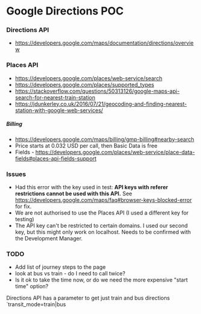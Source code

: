 # Google Directions POC


### Directions API

 - https://developers.google.com/maps/documentation/directions/overview


### Places API

- https://developers.google.com/places/web-service/search
- https://developers.google.com/places/supported_types
- https://stackoverflow.com/questions/50313126/google-maps-api-search-for-nearest-train-station
- https://jdunkerley.co.uk/2016/07/21/geocoding-and-finding-nearest-station-with-google-web-services/


##### Billing 
- https://developers.google.com/maps/billing/gmp-billing#nearby-search
- Price starts at 0.032 USD per call, then Basic Data is free
- Fields - https://developers.google.com/places/web-service/place-data-fields#places-api-fields-support


### Issues

- Had this error with the key used in test: **API keys with referer restrictions cannot be used with this API.** See https://developers.google.com/maps/faq#browser-keys-blocked-error for fix.
- We are not authorised to use the Places API (I used a different key for testing)
- The API key can't be restricted to certain domains. I used our second key, but this might only work on localhost. Needs to be confirmed with the Development Manager.


### TODO

- Add list of journey steps to the page
- look at bus vs train - do I need to call twice?
- Is it ok to take the time now, or do we need the more expensive "start time" option?

Directions API has a parameter to get just train and bus directions `transit_mode=train|bus



